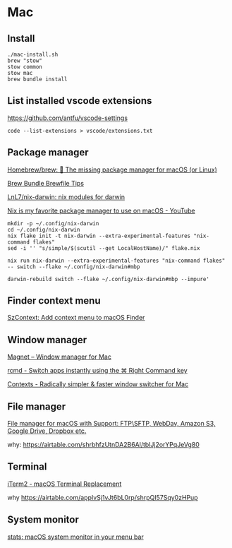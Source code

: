 # Mac

## Install

```shell
./mac-install.sh
brew "stow"
stow common
stow mac
brew bundle install
```

## List installed vscode extensions

https://github.com/antfu/vscode-settings

```shell
code --list-extensions > vscode/extensions.txt
```

## Package manager

[Homebrew/brew: 🍺 The missing package manager for macOS (or Linux)](https://github.com/Homebrew/brew)


[Brew Bundle Brewfile Tips](https://gist.github.com/ChristopherA/a579274536aab36ea9966f301ff14f3f)


[LnL7/nix-darwin: nix modules for darwin](https://github.com/LnL7/nix-darwin)

[Nix is my favorite package manager to use on macOS - YouTube](https://www.youtube.com/watch?v=Z8BL8mdzWHI)

```shell
mkdir -p ~/.config/nix-darwin                                                                                   
cd ~/.config/nix-darwin
nix flake init -t nix-darwin --extra-experimental-features "nix-command flakes"
sed -i '' "s/simple/$(scutil --get LocalHostName)/" flake.nix

nix run nix-darwin --extra-experimental-features "nix-command flakes" -- switch --flake ~/.config/nix-darwin#mbp

darwin-rebuild switch --flake ~/.config/nix-darwin#mbp --impure'  
```


## Finder context menu

[SzContext: Add context menu to macOS Finder](https://github.com/RoadToDream/SzContext)

## Window manager

[Magnet – Window manager for Mac](https://magnet.crowdcafe.com/)

[rcmd - Switch apps instantly using the ⌘ Right Command key](https://lowtechguys.com/rcmd/)

[Contexts - Radically simpler & faster window switcher for Mac](https://contexts.co/)



## File manager

[File manager for macOS with Support: FTP\SFTP, WebDav, Amazon S3, Google Drive, Dropbox etc.](https://commander-one.com/)

why: https://airtable.com/shrbhfzUtnDA2B6Al/tblJj2orYPqJeVg80

## Terminal

[iTerm2 - macOS Terminal Replacement](https://iterm2.com/)

why https://airtable.com/appIvSj1vJt6bL0rp/shrpQI57Sqy0zHPup

## System monitor

[stats: macOS system monitor in your menu bar](https://github.com/exelban/stats)
